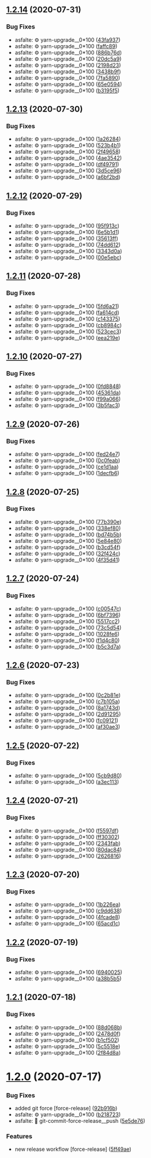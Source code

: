 ## [1.2.14](https://github.com/bamdadsabbagh/static-html-sass-js-boilerplate/compare/v1.2.13...v1.2.14) (2020-07-31)


### Bug Fixes

* asfalte: ⚙️ yarn-upgrade__0*100 ([43fa937](https://github.com/bamdadsabbagh/static-html-sass-js-boilerplate/commit/43fa9379eca49944563efd56200404ff346146cb))
* asfalte: ⚙️ yarn-upgrade__0*100 ([faffc89](https://github.com/bamdadsabbagh/static-html-sass-js-boilerplate/commit/faffc89247ffa871e9097b6ee17b8f04f1c73c70))
* asfalte: ⚙️ yarn-upgrade__0*100 ([886b76d](https://github.com/bamdadsabbagh/static-html-sass-js-boilerplate/commit/886b76d6aa5b82b3d81c65a39c4320994131b027))
* asfalte: ⚙️ yarn-upgrade__0*100 ([20dc5a9](https://github.com/bamdadsabbagh/static-html-sass-js-boilerplate/commit/20dc5a94ef3fe777d1431c42f8cc82f1ddb9b7df))
* asfalte: ⚙️ yarn-upgrade__0*100 ([2198d23](https://github.com/bamdadsabbagh/static-html-sass-js-boilerplate/commit/2198d232e9d745b095609c4862faf93c20bda8ab))
* asfalte: ⚙️ yarn-upgrade__0*100 ([3438b9f](https://github.com/bamdadsabbagh/static-html-sass-js-boilerplate/commit/3438b9fdf0e35a7eea84924507bc7c9e977490ea))
* asfalte: ⚙️ yarn-upgrade__0*100 ([7fa5890](https://github.com/bamdadsabbagh/static-html-sass-js-boilerplate/commit/7fa5890afa4cfb1e7be21e6fbda71ed5f6fb80c4))
* asfalte: ⚙️ yarn-upgrade__0*100 ([65e0594](https://github.com/bamdadsabbagh/static-html-sass-js-boilerplate/commit/65e0594d78add944cf75277160c7f2f8b64bfc96))
* asfalte: ⚙️ yarn-upgrade__0*100 ([b3195f5](https://github.com/bamdadsabbagh/static-html-sass-js-boilerplate/commit/b3195f55d73c9d29a0204d3dc56b5e1ccdc1c695))

## [1.2.13](https://github.com/bamdadsabbagh/static-html-sass-js-boilerplate/compare/v1.2.12...v1.2.13) (2020-07-30)


### Bug Fixes

* asfalte: ⚙️ yarn-upgrade__0*100 ([1a26284](https://github.com/bamdadsabbagh/static-html-sass-js-boilerplate/commit/1a26284eb440698f769f188e5878ec19a9628901))
* asfalte: ⚙️ yarn-upgrade__0*100 ([523b4b1](https://github.com/bamdadsabbagh/static-html-sass-js-boilerplate/commit/523b4b174721159ec37a5b528158892c318aa94c))
* asfalte: ⚙️ yarn-upgrade__0*100 ([2f49658](https://github.com/bamdadsabbagh/static-html-sass-js-boilerplate/commit/2f496581f228a67846051e98a73b92dfd6a6ffe8))
* asfalte: ⚙️ yarn-upgrade__0*100 ([4ae3542](https://github.com/bamdadsabbagh/static-html-sass-js-boilerplate/commit/4ae3542232ff14e82474d181d2d5455e0902e50e))
* asfalte: ⚙️ yarn-upgrade__0*100 ([df49791](https://github.com/bamdadsabbagh/static-html-sass-js-boilerplate/commit/df49791b57c87d51148da8514354ddbd60b7f0c0))
* asfalte: ⚙️ yarn-upgrade__0*100 ([3d5ce96](https://github.com/bamdadsabbagh/static-html-sass-js-boilerplate/commit/3d5ce968b9efa4f9bf83ac4aa6a670d5c5054fd0))
* asfalte: ⚙️ yarn-upgrade__0*100 ([a6bf2bd](https://github.com/bamdadsabbagh/static-html-sass-js-boilerplate/commit/a6bf2bd8fbcd5f80dcc30cb560805f18001e6ec2))

## [1.2.12](https://github.com/bamdadsabbagh/static-html-sass-js-boilerplate/compare/v1.2.11...v1.2.12) (2020-07-29)


### Bug Fixes

* asfalte: ⚙️ yarn-upgrade__0*100 ([95f913c](https://github.com/bamdadsabbagh/static-html-sass-js-boilerplate/commit/95f913ce6e2b451a2703e6b1ddba9b9a309462cd))
* asfalte: ⚙️ yarn-upgrade__0*100 ([6e5b1d1](https://github.com/bamdadsabbagh/static-html-sass-js-boilerplate/commit/6e5b1d12e0a8da81abdeb6ddfb4708f91a7cc191))
* asfalte: ⚙️ yarn-upgrade__0*100 ([35613ff](https://github.com/bamdadsabbagh/static-html-sass-js-boilerplate/commit/35613ff48ad883b61b139e13d1589f85c99b5213))
* asfalte: ⚙️ yarn-upgrade__0*100 ([74dd612](https://github.com/bamdadsabbagh/static-html-sass-js-boilerplate/commit/74dd6129e0b8fde48fca52e15a15ceb9fd047f49))
* asfalte: ⚙️ yarn-upgrade__0*100 ([3343d0a](https://github.com/bamdadsabbagh/static-html-sass-js-boilerplate/commit/3343d0ab7af5b29cfb7e4b6faf7c732a3773382e))
* asfalte: ⚙️ yarn-upgrade__0*100 ([00e5ebc](https://github.com/bamdadsabbagh/static-html-sass-js-boilerplate/commit/00e5ebc19f04aa8e1ad139767852531a91c5d9ab))

## [1.2.11](https://github.com/bamdadsabbagh/static-html-sass-js-boilerplate/compare/v1.2.10...v1.2.11) (2020-07-28)


### Bug Fixes

* asfalte: ⚙️ yarn-upgrade__0*100 ([5fd6a21](https://github.com/bamdadsabbagh/static-html-sass-js-boilerplate/commit/5fd6a21fa518b120811345eaefd09eff983add4f))
* asfalte: ⚙️ yarn-upgrade__0*100 ([fa614cd](https://github.com/bamdadsabbagh/static-html-sass-js-boilerplate/commit/fa614cdfda3a355e4919481fa85c473576538fc4))
* asfalte: ⚙️ yarn-upgrade__0*100 ([c143375](https://github.com/bamdadsabbagh/static-html-sass-js-boilerplate/commit/c14337586913f28bd276db30571e0e2875a33c3c))
* asfalte: ⚙️ yarn-upgrade__0*100 ([cb8984c](https://github.com/bamdadsabbagh/static-html-sass-js-boilerplate/commit/cb8984ca1b057ea9f93b354b0354ce78e5e86a58))
* asfalte: ⚙️ yarn-upgrade__0*100 ([523cec3](https://github.com/bamdadsabbagh/static-html-sass-js-boilerplate/commit/523cec3b89708a360d916ca598a333f6e3a23548))
* asfalte: ⚙️ yarn-upgrade__0*100 ([eea219e](https://github.com/bamdadsabbagh/static-html-sass-js-boilerplate/commit/eea219e62b2514e5c8c110edbaeffd89fa2a10aa))

## [1.2.10](https://github.com/bamdadsabbagh/static-html-sass-js-boilerplate/compare/v1.2.9...v1.2.10) (2020-07-27)


### Bug Fixes

* asfalte: ⚙️ yarn-upgrade__0*100 ([0fd8848](https://github.com/bamdadsabbagh/static-html-sass-js-boilerplate/commit/0fd8848bcd25efa4d52b12a8b12cf932ea843742))
* asfalte: ⚙️ yarn-upgrade__0*100 ([45361da](https://github.com/bamdadsabbagh/static-html-sass-js-boilerplate/commit/45361da5ecbe27619c1a4b9ef3b78aa0547b7c22))
* asfalte: ⚙️ yarn-upgrade__0*100 ([f99a066](https://github.com/bamdadsabbagh/static-html-sass-js-boilerplate/commit/f99a0666cf65ae542fa2a53b2ef7ae8ffd463d9b))
* asfalte: ⚙️ yarn-upgrade__0*100 ([3b5fac3](https://github.com/bamdadsabbagh/static-html-sass-js-boilerplate/commit/3b5fac3428b4f756acb363cea165b9d39eeebd1c))

## [1.2.9](https://github.com/bamdadsabbagh/static-html-sass-js-boilerplate/compare/v1.2.8...v1.2.9) (2020-07-26)


### Bug Fixes

* asfalte: ⚙️ yarn-upgrade__0*100 ([fed24e7](https://github.com/bamdadsabbagh/static-html-sass-js-boilerplate/commit/fed24e737d76d81d2de3eca889b493414432077f))
* asfalte: ⚙️ yarn-upgrade__0*100 ([0c0feab](https://github.com/bamdadsabbagh/static-html-sass-js-boilerplate/commit/0c0feabbedf81a50d6a5a39fa0a37468a8732f8a))
* asfalte: ⚙️ yarn-upgrade__0*100 ([ce1d1aa](https://github.com/bamdadsabbagh/static-html-sass-js-boilerplate/commit/ce1d1aae4f38c2a6d73f52edfacbaf2c5c13fce0))
* asfalte: ⚙️ yarn-upgrade__0*100 ([1decfb6](https://github.com/bamdadsabbagh/static-html-sass-js-boilerplate/commit/1decfb6e3f8ef09e666fd6a9e9d9ec8c572f2e5a))

## [1.2.8](https://github.com/bamdadsabbagh/static-html-sass-js-boilerplate/compare/v1.2.7...v1.2.8) (2020-07-25)


### Bug Fixes

* asfalte: ⚙️ yarn-upgrade__0*100 ([77b390e](https://github.com/bamdadsabbagh/static-html-sass-js-boilerplate/commit/77b390e02f67d30e5efb01fafbc4cb7190f28589))
* asfalte: ⚙️ yarn-upgrade__0*100 ([338ef80](https://github.com/bamdadsabbagh/static-html-sass-js-boilerplate/commit/338ef80d2604c04f461b5e457481f53b03638a88))
* asfalte: ⚙️ yarn-upgrade__0*100 ([bd74b5b](https://github.com/bamdadsabbagh/static-html-sass-js-boilerplate/commit/bd74b5bb9f66cda8c6027f1f8b2735cd592d9599))
* asfalte: ⚙️ yarn-upgrade__0*100 ([5e84e80](https://github.com/bamdadsabbagh/static-html-sass-js-boilerplate/commit/5e84e803160590b1748f2440d52ef13f2a33e949))
* asfalte: ⚙️ yarn-upgrade__0*100 ([b3cd54f](https://github.com/bamdadsabbagh/static-html-sass-js-boilerplate/commit/b3cd54f82109ee366b904f13aa9890f00ae348dd))
* asfalte: ⚙️ yarn-upgrade__0*100 ([32f424c](https://github.com/bamdadsabbagh/static-html-sass-js-boilerplate/commit/32f424cdb0cd2c102f9f24e646fa63495af0e088))
* asfalte: ⚙️ yarn-upgrade__0*100 ([4f35d41](https://github.com/bamdadsabbagh/static-html-sass-js-boilerplate/commit/4f35d41de726361f6fa8c1d98f618ee9c4e7a7cd))

## [1.2.7](https://github.com/bamdadsabbagh/static-html-sass-js-boilerplate/compare/v1.2.6...v1.2.7) (2020-07-24)


### Bug Fixes

* asfalte: ⚙️ yarn-upgrade__0*100 ([c00547c](https://github.com/bamdadsabbagh/static-html-sass-js-boilerplate/commit/c00547c1c7ae9a670c7c0127dc166810b85b1a1c))
* asfalte: ⚙️ yarn-upgrade__0*100 ([6bf7396](https://github.com/bamdadsabbagh/static-html-sass-js-boilerplate/commit/6bf73968a3eba98d7b6e02fff65e7b3c1c3362c4))
* asfalte: ⚙️ yarn-upgrade__0*100 ([5517cc2](https://github.com/bamdadsabbagh/static-html-sass-js-boilerplate/commit/5517cc2b432982f581499b090e965abc9c4f4b70))
* asfalte: ⚙️ yarn-upgrade__0*100 ([73c5d54](https://github.com/bamdadsabbagh/static-html-sass-js-boilerplate/commit/73c5d54d3ad0e13756667288385abc96faa6d07b))
* asfalte: ⚙️ yarn-upgrade__0*100 ([1028fe6](https://github.com/bamdadsabbagh/static-html-sass-js-boilerplate/commit/1028fe6a2c95ee51a1e7c9efe812d2b5849741a2))
* asfalte: ⚙️ yarn-upgrade__0*100 ([f1d4c80](https://github.com/bamdadsabbagh/static-html-sass-js-boilerplate/commit/f1d4c80bfa1562eebafe68c460148883e3f17569))
* asfalte: ⚙️ yarn-upgrade__0*100 ([b5c3d7a](https://github.com/bamdadsabbagh/static-html-sass-js-boilerplate/commit/b5c3d7a0d21efe68397cdaaea94d1950a68b2bc2))

## [1.2.6](https://github.com/bamdadsabbagh/static-html-sass-js-boilerplate/compare/v1.2.5...v1.2.6) (2020-07-23)


### Bug Fixes

* asfalte: ⚙️ yarn-upgrade__0*100 ([0c2b81e](https://github.com/bamdadsabbagh/static-html-sass-js-boilerplate/commit/0c2b81e8614eb14a9e73f28d938e0aa49148a5e1))
* asfalte: ⚙️ yarn-upgrade__0*100 ([c7b105a](https://github.com/bamdadsabbagh/static-html-sass-js-boilerplate/commit/c7b105a14bece798b8c96c76d74fc7dc949914bb))
* asfalte: ⚙️ yarn-upgrade__0*100 ([8a1743d](https://github.com/bamdadsabbagh/static-html-sass-js-boilerplate/commit/8a1743d154e2de1c019c8185ac38d8b777abf86a))
* asfalte: ⚙️ yarn-upgrade__0*100 ([2d91295](https://github.com/bamdadsabbagh/static-html-sass-js-boilerplate/commit/2d91295992f7eef9614dafa9ee9e456641de019b))
* asfalte: ⚙️ yarn-upgrade__0*100 ([fc09121](https://github.com/bamdadsabbagh/static-html-sass-js-boilerplate/commit/fc09121f280306b23fade1a54e62181777e7739d))
* asfalte: ⚙️ yarn-upgrade__0*100 ([af30ae3](https://github.com/bamdadsabbagh/static-html-sass-js-boilerplate/commit/af30ae347550ec6b8e9b190c7ea0db81e4c19ff8))

## [1.2.5](https://github.com/bamdadsabbagh/static-html-sass-js-boilerplate/compare/v1.2.4...v1.2.5) (2020-07-22)


### Bug Fixes

* asfalte: ⚙️ yarn-upgrade__0*100 ([5cb9d80](https://github.com/bamdadsabbagh/static-html-sass-js-boilerplate/commit/5cb9d80a7f23fc9d6a828adf3c144233b101366f))
* asfalte: ⚙️ yarn-upgrade__0*100 ([a3ec113](https://github.com/bamdadsabbagh/static-html-sass-js-boilerplate/commit/a3ec113c603fe7153aaddc6b1f4c480b75c0ace7))

## [1.2.4](https://github.com/bamdadsabbagh/static-html-sass-js-boilerplate/compare/v1.2.3...v1.2.4) (2020-07-21)


### Bug Fixes

* asfalte: ⚙️ yarn-upgrade__0*100 ([f5597df](https://github.com/bamdadsabbagh/static-html-sass-js-boilerplate/commit/f5597df37b665c4d5026370468c203e8debaec87))
* asfalte: ⚙️ yarn-upgrade__0*100 ([ff30302](https://github.com/bamdadsabbagh/static-html-sass-js-boilerplate/commit/ff303028916c45b35dc3f5b5d5f5adbc7b47d8df))
* asfalte: ⚙️ yarn-upgrade__0*100 ([2343fab](https://github.com/bamdadsabbagh/static-html-sass-js-boilerplate/commit/2343fabb39386d74bb54cac3e7262d74bcd65b6d))
* asfalte: ⚙️ yarn-upgrade__0*100 ([80dac84](https://github.com/bamdadsabbagh/static-html-sass-js-boilerplate/commit/80dac84be9fb6e6823545d8b96ed310d1b94173b))
* asfalte: ⚙️ yarn-upgrade__0*100 ([2626816](https://github.com/bamdadsabbagh/static-html-sass-js-boilerplate/commit/262681679eadb52ffb5ecd65ea71e34fe3046700))

## [1.2.3](https://github.com/bamdadsabbagh/static-html-sass-js-boilerplate/compare/v1.2.2...v1.2.3) (2020-07-20)


### Bug Fixes

* asfalte: ⚙️ yarn-upgrade__0*100 ([1b226ea](https://github.com/bamdadsabbagh/static-html-sass-js-boilerplate/commit/1b226ea9af0f59311fba606e484924507a3bf86a))
* asfalte: ⚙️ yarn-upgrade__0*100 ([c9dd638](https://github.com/bamdadsabbagh/static-html-sass-js-boilerplate/commit/c9dd6381881a109f5faa43eb77e390f1704f3c44))
* asfalte: ⚙️ yarn-upgrade__0*100 ([4fcade8](https://github.com/bamdadsabbagh/static-html-sass-js-boilerplate/commit/4fcade80fc84df74feb4b8005c728accd2bcd273))
* asfalte: ⚙️ yarn-upgrade__0*100 ([65acd1c](https://github.com/bamdadsabbagh/static-html-sass-js-boilerplate/commit/65acd1cd665fc40865718a068b1a8d56b17cc274))

## [1.2.2](https://github.com/bamdadsabbagh/static-html-sass-js-boilerplate/compare/v1.2.1...v1.2.2) (2020-07-19)


### Bug Fixes

* asfalte: ⚙️ yarn-upgrade__0*100 ([6940025](https://github.com/bamdadsabbagh/static-html-sass-js-boilerplate/commit/69400250cc0cf673091628e57d238a577fdeedd5))
* asfalte: ⚙️ yarn-upgrade__0*100 ([a38b5b5](https://github.com/bamdadsabbagh/static-html-sass-js-boilerplate/commit/a38b5b56d8c14ca6deb5b0c5f458fd567b1a2c59))

## [1.2.1](https://github.com/bamdadsabbagh/static-html-sass-js-boilerplate/compare/v1.2.0...v1.2.1) (2020-07-18)


### Bug Fixes

* asfalte: ⚙️ yarn-upgrade__0*100 ([88d068b](https://github.com/bamdadsabbagh/static-html-sass-js-boilerplate/commit/88d068b98995502b60e9519aa39ca8d7ea9e3f1d))
* asfalte: ⚙️ yarn-upgrade__0*100 ([2478d0f](https://github.com/bamdadsabbagh/static-html-sass-js-boilerplate/commit/2478d0f405eca0f8ad2389d50ff6d5480a911082))
* asfalte: ⚙️ yarn-upgrade__0*100 ([b1cf502](https://github.com/bamdadsabbagh/static-html-sass-js-boilerplate/commit/b1cf5023cb599b08d076f3c7e3b98b4e41fe93bd))
* asfalte: ⚙️ yarn-upgrade__0*100 ([5c5518e](https://github.com/bamdadsabbagh/static-html-sass-js-boilerplate/commit/5c5518e86ff2ebb4c7216c8c73b98f8584fc8396))
* asfalte: ⚙️ yarn-upgrade__0*100 ([2f84d8a](https://github.com/bamdadsabbagh/static-html-sass-js-boilerplate/commit/2f84d8acb7ef27f8e55da5318582ca3225747d32))

# [1.2.0](https://github.com/bamdadsabbagh/static-html-sass-js-boilerplate/compare/v1.1.17...v1.2.0) (2020-07-17)


### Bug Fixes

* added git force [force-release] ([92b916b](https://github.com/bamdadsabbagh/static-html-sass-js-boilerplate/commit/92b916b1457a7144bdf2a99cb5c9899d7f5a6655))
* asfalte: ⚙️ yarn-upgrade__0*100 ([b218723](https://github.com/bamdadsabbagh/static-html-sass-js-boilerplate/commit/b21872305cc02dc02ff5e92398eff0d148a44650))
* asfalte: 🔨 git-commit-force-release__push ([5e5de76](https://github.com/bamdadsabbagh/static-html-sass-js-boilerplate/commit/5e5de76230685f9330407b80e79eee4a3d4597a6))


### Features

* new release workflow [force-release] ([5ff49ae](https://github.com/bamdadsabbagh/static-html-sass-js-boilerplate/commit/5ff49aeef6c47f7ad14f2fcc64cb569e41b06bb8))
